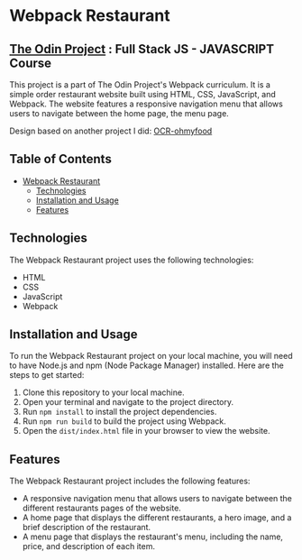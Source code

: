 # Webpack Restaurant

## <a href="https://www.theodinproject.com/">The Odin Project</a> : Full Stack JS - JAVASCRIPT Course

This project is a part of The Odin Project's Webpack curriculum. It is a simple order restaurant website built using HTML, CSS, JavaScript, and Webpack. The website features a responsive navigation menu that allows users to navigate between the home page, the menu page.

Design based on another project I did: <a href="https://github.com/lolikana/ocr-p3-ohmyfood">OCR-ohmyfood</a>

## Table of Contents

- [Webpack Restaurant](#webpack-restaurant)
	- [Technologies](#technologies)
	- [Installation and Usage](#installation-and-usage)
	- [Features](#features)

## Technologies

The Webpack Restaurant project uses the following technologies:

- HTML
- CSS
- JavaScript
- Webpack

## Installation and Usage

To run the Webpack Restaurant project on your local machine, you will need to have Node.js and npm (Node Package Manager) installed. Here are the steps to get started:

1. Clone this repository to your local machine.
2. Open your terminal and navigate to the project directory.
3. Run `npm install` to install the project dependencies.
4. Run `npm run build` to build the project using Webpack.
5. Open the `dist/index.html` file in your browser to view the website.

## Features

The Webpack Restaurant project includes the following features:

- A responsive navigation menu that allows users to navigate between the different restaurants pages of the website.
- A home page that displays the different restaurants, a hero image, and a brief description of the restaurant.
- A menu page that displays the restaurant's menu, including the name, price, and description of each item.

